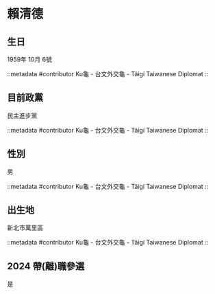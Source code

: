 # 賴清德

## 生日

1959年 10月 6號

::metadata
#contributor
Ku龜 - 台文外交龜 - Tâigí Taiwanese Diplomat
::

## 目前政黨

民主進步黨

::metadata
#contributor
Ku龜 - 台文外交龜 - Tâigí Taiwanese Diplomat
::

## 性別

男

::metadata
#contributor
Ku龜 - 台文外交龜 - Tâigí Taiwanese Diplomat
::

## 出生地

新北市萬里區

::metadata
#contributor
Ku龜 - 台文外交龜 - Tâigí Taiwanese Diplomat
::

## 2024 帶(離)職參選

是
